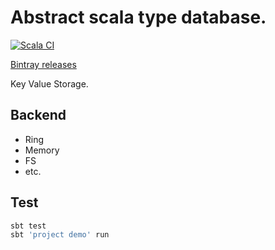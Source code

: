 # Abstract scala type database.

[![Scala CI](https://github.com/zero-deps/kvs/workflows/Scala%20CI/badge.svg?branch=4.x)](https://github.com/zero-deps/kvs/actions?query=branch%3A4.x)

[Bintray releases](https://bintray.com/zero-deps/maven/kvs-core#release)

Key Value Storage.

## Backend

 * Ring
 * Memory
 * FS
 * etc.

## Test

```bash
sbt test
sbt 'project demo' run
```
